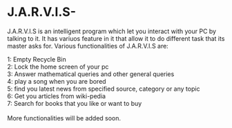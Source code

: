 # J.A.R.V.I.S-

J.A.R.V.I.S is an intelligent program which let you interact with your PC by talking to it. It has variuos feature in it that allow it to
do different task that its master asks for. Various functionalities of J.A.R.V.I.S are: <br />

1: Empty Recycle Bin <br />
2: Lock the home screen of your pc <br />
3: Answer mathematical queries and other general queries <br />
4: play a song when you are bored <br />
5: find you latest news from specified source, category or any topic <br />
6: Get you articles from wiki-pedia <br />
7: Search for books that you like or want to buy <br />
<br />
More functionalities will be added soon.
